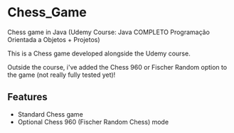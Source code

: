 # Chess_Game
Chess game in Java (Udemy Course: Java COMPLETO Programação Orientada a Objetos + Projetos)

This is a Chess game developed alongside the Udemy course.

Outside the course, i've added the Chess 960 or Fischer Random option to the game (not really fully tested yet)!

## Features

- Standard Chess game
- Optional Chess 960 (Fischer Random Chess) mode

